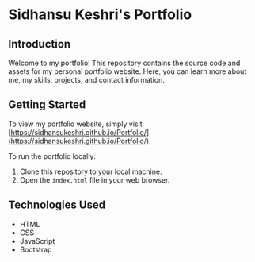 # Sidhansu Keshri's Portfolio

## Introduction
Welcome to my portfolio! This repository contains the source code and assets for my personal portfolio website. Here, you can learn more about me, my skills, projects, and contact information.


## Getting Started
To view my portfolio website, simply visit [https://sidhansukeshri.github.io/Portfolio/](https://sidhansukeshri.github.io/Portfolio/).

To run the portfolio locally:
1. Clone this repository to your local machine.
2. Open the `index.html` file in your web browser.

## Technologies Used
- HTML
- CSS
- JavaScript
- Bootstrap 
